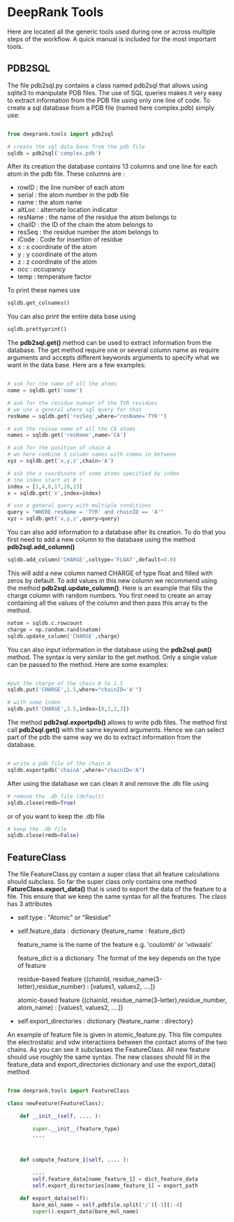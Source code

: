 # DeepRank Tools

Here are located all the generic tools used during one or across multiple steps of the workflow. A quick manual is included for the most important tools.

## PDB2SQL

The file pdb2sql.py contains a class named pdb2sql that allows using sqlite3 to manipulate PDB files. The use of SQL queries makes it very easy to extract information from the PDB file using only one line of code. To create a sql database from a PDB file (named here complex.pdb) simply use:

```python

from deeprank.tools import pdb2sql

# create the sql data base from the pdb file
sqldb = pdb2sql('complex.pdb')
```

After its creation the database contains 13 columns and one line for each atom in the pdb file. These columns are :

  * rowID   : the line number of each atom
  * serial  : the atom number in the pdb file
  * name    : the atom name
  * altLoc  : alternate location indicator
  * resName : the name of the residue the atom belongs to
  * chaiID  : the ID of the chain the atom belongs to
  * resSeq  : the residue number the atom belongs to
  * iCode   : Code for insertion of residue 
  * x       : x coordinate of the atom
  * y       : y coordinate of the atom
  * z       : z coordinate of the atom
  * occ     : occupancy 
  * temp    : temperature factor


To print these names use

```python
sqldb.get_colnames()
```

You can also print the entire data base using

```python
sqldb.prettyprint()
```

The **pdb2sql.get()** method can be used to extract information from the database. The get method require one or several column name as require arguments and accepts different keywords arguments to specify what we want in the data base. Here are a few examples:

``` python

# ask for the name of all the atoms
name = sqldb.get('name')

# ask for the residue numner of the TYR residues
# we use a general where sql query for that
resName = sqldb.get('resSeq',where="resName='TYR'")

# ask the reisue name of all the CA atoms
names = sqldb.get('resName',name='CA')

# ask for the position of chain A
# we here combine 3 column names with comma in between
xyz = sqldb.get('x,y,z',chain='A')

# ask the x coordinate of some atoms specified by index
# the index start at 0 !
index = [1,4,6,17,18,13]
x = sqldb.get('x',index=index)

# use a general query with multiple conditions
query = "WHERE resName = 'TYR' and chainID == 'A'"
xyz = sqldb.get('x,y,z',query=query)


```

You can also add information to a database after its creation. To do that you first need to add a new column to the database using the method **pdb2sql.add_column()**

```python
sqldb.add_column('CHARGE',coltype='FLOAT',default=0.0)
```

This will add a new column named CHARGE of type float and filled with zeros by default. To add values in this new column we recommend using the method **pdb2sql.update_column()**. Here is an example that fills the charge column with random numbers. You first need to create an array containing all the values of the column and then pass this array to the method.

```python
natom = sqldb.c.rowcount
charge = np.random.rand(natom)
sqldb.update_column('CHARGE',charge)
```

You can also input information in the database using the **pdb2sql.put()** method. The syntax is very similar to the get method. Only a single value can be passed to the method. Here are some examples:

```python

#put the charge of the chain A to 1.5
sqldb.put('CHARGE',1.5,where="chainID='A'")

# with some index
sqldb.put('CHARGE',3.5,index=[0,1,2,3])

```

The method **pdb2sql.exportpdb()** allows to write pdb files. The method first call **pdb2sql.get()** with the same keyword arguments. Hence we can select part of the pdb the same way we do to extract information from the database.

```python

# write a pdb file of the chain A
sqldb.exportpdb('chainA',where="chainID='A")

```

After using the database we can clean it and remove the .db file using

```python
# remove the .db file (default)
sqldb.close(rmdb=True)
```

or of you want to keep the .db file

```python
# keep the .db file
sqldb.close(rmdb=False)
```

## FeatureClass

The file FeatureClass.py contain a super class that all feature calculations should subclass. So far the super class only contains one method **FatureClass.export_data()** that is used to export the data of the feature to a file. This ensure that we keep the same syntax for all the features. The class has 3 attributes 


  * self.type         : "Atomic" or "Residue"
  * self.feature_data : dictionary {feature_name : feature_dict}

    feature_name is the name of the feature e.g. 'coulomb' or 'vdwaals'
    
    feature_dict is a dictionary. The format of the key depends on the type of feature
    
    residue-based feature
    {(chainId, residue_name(3-letter),residue_number) : [values1, values2, ....]}
    
    atomic-based feature
    {(chainId, residue_name(3-letter),residue_number, atom_name) : [values1, values2, ....]}

  * self.export_directories : dictionary {feature_name : directory}

An example of feature file is given in atomic_feature.py. This file computes the electrostatic and vdw interactions between the contact atoms of the two chains. As you can see it subclasses the FeatureClass. All new feature should use roughly the same syntax. The new classes should fill in the feature_data and export_directories dictionary and use the export_data() method

```python

from deeprank.tools import FeatureClass

class newFeature(FeatureClass):

	def __init__(self, .... ):

		super.__init__(feature_type)
		....



	def compute_feature_1(self, .... ):

		....
		self.feature_data[name_feature_1] = dict_feature_data
		self.export_directories[name_feature_1] = export_path

	def export_data(self):
		bare_mol_name = self.pdbfile.split('/')[-1][:-4]
		super().export_data(bare_mol_name)

```

